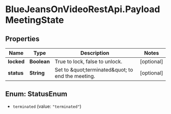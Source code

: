 # BlueJeansOnVideoRestApi.PayloadMeetingState

## Properties
Name | Type | Description | Notes
------------ | ------------- | ------------- | -------------
**locked** | **Boolean** | True to lock, false to unlock. | [optional] 
**status** | **String** | Set to \&quot;terminated\&quot; to end the meeting. | [optional] 


<a name="StatusEnum"></a>
## Enum: StatusEnum


* `terminated` (value: `"terminated"`)




